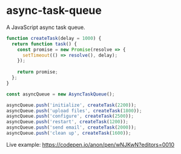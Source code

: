 # async-task-queue
A JavaScript async task queue.

```javascript
function createTask(delay = 1000) {  
  return function task() {
    const promise = new Promise(resolve => {
      setTimeout(() => resolve(), delay);
    });
    
    return promise;
  };
}

const asyncQueue = new AsyncTaskQueue();

asyncQueue.push('initialize', createTask(2200));
asyncQueue.push('upload files', createTask(1800));
asyncQueue.push('configure', createTask(2500));
asyncQueue.push('restart', createTask(1200));
asyncQueue.push('send email', createTask(2000));
asyncQueue.push('clean up', createTask(1600));
```

Live example: https://codepen.io/anon/pen/wNJKwN?editors=0010
